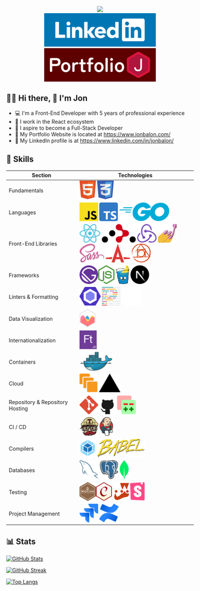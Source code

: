 <div align="center">
  <img src="https://media.giphy.com/media/vqxviVfqGAa14SgeiC/giphy.gif" style="width: 275px;" />

  <div id="badges">
    <a href="https://www.linkedin.com/in/jonbalon/">
      <img src="./assets/social/LinkedIn Social Button.svg" />
    </a>
    <a href="https://www.jonbalon.com/">
      <img src="./assets/social/Portfolio Button.svg" />
    </a>
  </div>
</div>

## :man_technologist: Hi there, :wave: I'm Jon

- :computer: I'm a Front-End Developer with 5 years of professional experience
- :hammer: I work in the React ecosystem
- :telescope: I aspire to become a Full-Stack Developer
- :link: My Portfolio Website is located at https://www.jonbalon.com/
- :link: My LinkedIn profile is at https://www.linkedin.com/in/jonbalon/

## :hammer: Skills

| Section                         | Technologies                                                                                                                                                                                                                                                                                                                                                                                                                                                                                                                                                                  |
| ------------------------------- | ----------------------------------------------------------------------------------------------------------------------------------------------------------------------------------------------------------------------------------------------------------------------------------------------------------------------------------------------------------------------------------------------------------------------------------------------------------------------------------------------------------------------------------------------------------------------------- |
| Fundamentals                    | <img src="./assets/technologies/html5.svg" title="HTML5" height="50px"> <img src="./assets/technologies/css3.svg" title="CSS3" height="50px">                                                                                                                                                                                                                                                                                                                                                                                                                                 |
| Languages                       | <img src="./assets/technologies/javascript.svg" title="JavaScript" height="50px"> <img src="./assets/technologies/typescript.svg" title="TypeScript" height="50px"> <img src="./assets/technologies/golang.svg" title="Golang" height="50px">                                                                                                                                                                                                                                                                                                                                 |
| Front-End Libraries             | <img src="./assets/technologies/react.svg" title="React" height="50px"> <img src="./assets/technologies/react-router.svg" title="React Router" height="50px"> <img src="./assets/technologies/redux.svg" title="Redux" height="50px"> <img src="./assets/technologies/styled-components.svg" title="Styled Components" height="50px"> <img src="./assets/technologies/sass.svg" title="Sass" height="50px"> <img src="./assets/technologies/autoprefixer.svg" title="Autoprefixer" height="50px"> <img src="./assets/technologies/postcss.svg" title="PostCSS" height="50px"> |
| Frameworks                      | <img src="./assets/technologies/gatsby.svg" title="Gatsby.js" height="50px"><img src="./assets/technologies/nodejs.svg" title="Node.js / Express.js" height="50px"> <img src="./assets/technologies/gin.svg" title="Gin / Gonic" height="50px"> <img src="./assets/technologies/nextjs.svg" title="Next.js" height="50px">                                                                                                                                                                                                                                                    |
| Linters & Formatting            | <img src="./assets/technologies/eslint.svg" title="ESLint" height="50px"> <img src="./assets/technologies/prettier.svg" title="Prettier" height="50px"> <img src="./assets/technologies/stylelint.svg" title="Stylelint" height="50px">                                                                                                                                                                                                                                                                                                                                       |
| Data Visualization              | <img src="./assets/technologies/chartjs.svg" title="Chart.js" height="50px">                                                                                                                                                                                                                                                                                                                                                                                                                                                                                                  |
| Internationalization            | <img src="./assets/technologies/formatjs.svg" title="Format.js" height="50px">                                                                                                                                                                                                                                                                                                                                                                                                                                                                                                |
| Containers                      | <img src="./assets/technologies/docker.svg" title="Docker" height="50px">                                                                                                                                                                                                                                                                                                                                                                                                                                                                                                     |
| Cloud                           | <img src="./assets/technologies/ec2.svg" title="Amazon EC2" height="50px"> <img src="./assets/technologies/vercel.svg" title="Vercel" height="50px">                                                                                                                                                                                                                                                                                                                                                                                                                          |
| Repository & Repository Hosting | <img src="./assets/technologies/git.svg" title="Git" height="50px"><img src="./assets/technologies/github.svg" title="GitHub" height="50px"><img src="./assets/technologies/gerrit.svg" title="Gerrit" height="50px">                                                                                                                                                                                                                                                                                                                                                         |
| CI / CD                         | <img src="./assets/technologies/travis.svg" title="Travis CI" height="50px"> <img src="./assets/technologies/jenkins.svg" title="Jenkins" height="50px">                                                                                                                                                                                                                                                                                                                                                                                                                      |
| Compilers                       | <img src="./assets/technologies/webpack.svg" title="Webpack" height="50px"> <img src="./assets/technologies/babel.svg" title="Babel" height="50px">                                                                                                                                                                                                                                                                                                                                                                                                                           |
| Databases                       | <img src="./assets/technologies/mysql.svg" title="MySQL" height="50px"> <img src="./assets/technologies/postgres.svg" title="PostgreSQL" height="50px"> <img src="./assets/technologies/mongodb.svg" title="MongoDB" height="50px">                                                                                                                                                                                                                                                                                                                                           |
| Testing                         | <img src="./assets/technologies/mocha.svg" title="Mocha.js" height="50px"><img src="./assets/technologies/chaijs.svg" title="Chai.js" height="50px"> <img src="./assets/technologies/jest.svg" title="Jest" height="50px"><img src="./assets/technologies/storybook.svg" title="Storybook" height="50px">                                                                                                                                                                                                                                                                     |
| Project Management              | <img src="./assets/technologies/jira.svg" title="Atlassian Jira" height="50px"> <img src="./assets/technologies/confluence.svg" title="Atlassian Confluence" height="50px">                                                                                                                                                                                                                                                                                                                                                                                                   |

## :bar_chart: Stats

[![GitHub Stats](https://github-readme-stats-git-masterrstaa-rickstaa.vercel.app/api?username=Jon1701&count_private=true&show_icons=true&theme=dracula)](https://github.com/anuraghazra/github-readme-stats-git-masterrstaa-rickstaa)

[![GitHub Streak](http://github-readme-streak-stats.herokuapp.com?user=Jon1701&theme=dracula&date_format=%5BY.%5Dn.j)](https://git.io/streak-stats)

[![Top Langs](https://github-readme-stats-git-masterrstaa-rickstaa.vercel.app/api/top-langs/?username=Jon1701&layout=default&count_private=true&show_icons=true&theme=dracula)](https://github.com/anuraghazra/github-readme-stats-git-masterrstaa-rickstaa)
